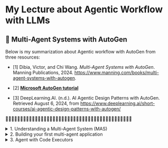 # My Lecture about Agentic Workflow with LLMs

## 📍 Multi-Agent Systems with AutoGen 



Below is my summarization about Agentic workflow with AutoGen from three resources:
- [1] Dibia, Victor, and Chi Wang. *Multi-Agent Systems with AutoGen*. Manning Publications, 2024. https://www.manning.com/books/multi-agent-systems-with-autogen.

- [2] [**Microsoft AutoGen tutorial**](https://microsoft.github.io/autogen/docs/tutorial/introduction)

- [3] DeepLearning.AI. (n.d.). AI Agentic Design Patterns with AutoGen. Retrieved August 6, 2024, from https://www.deeplearning.ai/short-courses/ai-agentic-design-patterns-with-autogen/



🌱🌱🌱🌱🌱🌱🌱🌱🌱🌱🌱🌱🌱🌱🌱🌱🌱🌱🌱🌱🌱🌱🌱🌱🌱🌱🌱🌱🌱🌱🌱🌱🌱🌱🌱🌱🌱🌱🌱🌱🌱🌱🌱

<details><summary>
1. Understanding a Multi-Agent System (MAS)</summary>

## Multi-Agent system
- **agent:** entities that can reason, act, communicate and adapt to solve problems
- **A multi-agent system:** group of agents collaborating to solve tasks, each agent has their own abilities (reasoning, acting, communicating, adapting)
- **multi agent system has two core components** which can be driven by a combination of generative AI models, tools, and human input:
  - **agent capabilities:** method by which agents address tasks
    - mechanisms for **reasoning** (planning, deducing, etc. by applying some rules or logic), reasoning can be deductive, inductive, abductive
    - mechanisms for **acting** (utilizing tools)
    - mechanisms for **adapting** (learning, recalling information from memory), adjust their actions, and plans based on changing conditions, new information, or feedback from other agents and humans
  - **agent interactions:** how agents communicate and collaborate to solve tasks
    -  **agent workflows** (how agents are organized or grouped to address tasks, includes properties such as the entry point (how the task is initiated), details for each agent (tools, memory, models), conditions for task success or termination, and the orchestration pattern, workflow can be defined by developer or can be driven by some logic or LLMs )
    -  **agent orchestration** (the sequence in which agents take action as the task progresses, can be deterministic sequence, or sequence that involves agents reasoning over the task state)

![Alt text](image/multi-agent-system.png)

> Picture Reference: *Dibia, Victor, and Chi Wang. *Multi-Agent Systems with AutoGen*. Manning Publications, 2024.*

## Autogen core feature
- **autogen core feature** provides us
![Alt text](image/built-in-agent-classes.png)
> Picture Reference: *Dibia, Victor, and Chi Wang. *Multi-Agent Systems with AutoGen*. Manning Publications, 2024.*
  - **ConversableAgent:** class with methods  1) for sending and receiving messages between agents and  2) for defining how an agent acts on a received message, it includes a set of built-in agent classes

**NOTE** the `UserProxyAgent` and `AssistantAgent` are meant to be shortcuts to avoid writing the `system_message` instructions for the `ConversableAgent` class. They are not suitable for all use cases.


   - **UserProxyAgent**: has default capabilities to execute code and solicit human input, Existing AutoGen examples often create code executor agent using the `UserProxyAgent` class, which is a subclass of `ConversableAgent` with `human_input_mode`=`ALWAYS` and `llm_config`=`False` – it always requests human input for every message and does not use LLM. It also comes with default description field for each of the human_input_mode setting. This class is a convenient short-cut for creating an agent that is intended to be used as a code executor.
      
  - **AssistantAgent**: configured to address tasks using an LLM,  This class is a convenient short-cut for creating an agent that is intended to be used as a code writer and does not execute code, which is a subclass of ConversableAgent with `human_input_mode`=`NEVER` and `code_execution_config`=`False` – it never requests human input and does not use code executor.

see default message of `AssistantAgent`

```py
print("below is DEFAULT_SYSTEM_MESSAGE of AssistantAgent\n")
pprint.pprint(AssistantAgent.DEFAULT_SYSTEM_MESSAGE)
```

```
('You are a helpful AI assistant.\n'
 'Solve tasks using your coding and language skills.\n'
 'In the following cases, suggest python code (in a python coding block) or '
 'shell script (in a sh coding block) for the user to execute.\n'
 '    1. When you need to collect info, use the code to output the info you '
 'need, for example, browse or search the web, download/read a file, print the '
 'content of a webpage or a file, get the current date/time, check the '
 'operating system. After sufficient info is printed and the task is ready to '
 'be solved based on your language skill, you can solve the task by yourself.\n'
 '    2. When you need to perform some task with code, use the code to perform '
 'the task and output the result. Finish the task smartly.\n'
 'Solve the task step by step if you need to. If a plan is not provided, '
 'explain your plan first. Be clear which step uses code, and which step uses '
 'your language skill.\n'
 'When using code, you must indicate the script type in the code block. The '
 'user cannot provide any other feedback or perform any other action beyond '
 "executing the code you suggest. The user can't modify your code. So do not "
 "suggest incomplete code which requires users to modify. Don't use a code "
 "block if it's not intended to be executed by the user.\n"
 'If you want the user to save the code in a file before executing it, put # '
 "filename: <filename> inside the code block as the first line. Don't include "
 'multiple code blocks in one response. Do not ask users to copy and paste the '
 "result. Instead, use 'print' function for the output when relevant. Check "
 'the execution result returned by the user.\n'
 'If the result indicates there is an error, fix the error and output the code '
 'again. Suggest the full code instead of partial code or code changes. If the '
 "error can't be fixed or if the task is not solved even after the code is "
 'executed successfully, analyze the problem, revisit your assumption, collect '
 'additional info you need, and think of a different approach to try.\n'
 'When you find an answer, verify the answer carefully. Include verifiable '
 'evidence in your response if possible.\n'
 'Reply "TERMINATE" in the end when everything is done.\n'
 '    ')
```


- **GroupChatManager** : serves as a container abstraction for enabling interactions between groups of agents



## Basic Example

a setup where two agents converse to solve the task Generate a plot of the stock price of NVIDIA for the last 30 days:

```py
# define LLMs config
llm_config = {"config_list": [{ "model": "gpt-4-turbo-preview"}]}

# (I)
assistant = AssistantAgent(
    name= "assistant", llm_config=llm_config)

# (II)
user_proxy = UserProxyAgent(
    name = "user_proxy",
    code_execution_config={"work_dir": "scratch",
                           "use_docker": True},
    human_input_mode="NEVER",
    is_termination_msg=lambda x: x.get("content", "").rstrip().endswith("TERMINATE")
    )

# (III)
user_proxy.initiate_chat(assistant, message="Plot a chart of NVDA and TESLA stock price change YTD. Save the result to a file named
 chart.png.")

```
- (I) defines an assistant agent which inherits the default system message for an AutoGen assistant agent and has access to an LLM via the specified llm_config parameter
- (II) defines a user proxy agent, which is configured with code writing capabilities (by providing a code_execution_config). Any code generated is written to the specified #directory work_dir and executed in a Docker container. We also define a task termination condition where the task ends when the user_proxy receives a message that #ends with the string TERMINATE
- (III) The user_proxy sends a message to the assistant agent to start the task. The assistant agent then responds with a plan to address the task, code snippets to execute, and any other relevant information. Given that the user_proxy has code execution capabilities, it can execute the code snippets provided by the assistant agent to address the task and share the results back with the assistant agent
</details>

<details><summary>
2. Building your first multi-agent application
</summary>

## Defining agents in code

- `ConversableAgent` class, list of important parameters for the ConversableAgent class are listed below:

    - `system_message`: System message useful for core agent behaviors
    - `is_termination_msg`: Function to determine if a message terminates the conversation
    - `max_consecutive_auto_reply`: Maximum consecutive auto replies
    - `human_input_mode`: Determines when to request human input (e.g., always, never, or just before a task terminates)
    - `function_map`: Mapping names to callable functions. This wraps the OpenAI tool calling functionality
    - `code_execution_config`: Configuration for code execution
    - `llm_config`: Configuration for LLM-based auto replies
 
- `UserProxyAgent`
  - `human_input_mode` set to `ALWAYS`
  - `llm_config` set to `False`
- `AssistantAgent`
  - `human_input_mode` is set by default to `NEVER`
- `GroupChat`
  - An abstraction to enable groups of ConversableAgents to collaborate on a task, with some plumbing to orchestrate their interactions (e.g., determining which agent speaks/acts next), maximum rounds in a conversation, etc.
  - GroupChat is wrapped by a GroupChatManager object which inherits from the ConversableAgent class
  - GroupChat abstraction receives a message, it broadcasts it to all agents, selects the next speaker based on the group chat orchestration policy, enables a turn for the selected speaker, checks for termination conditions, and continues this process until a termination condition is met


## Agent response strategies

- each agent can send or receive messages using the `send` and `receive` methods, to send a message to an agent, its 'receive' method is called
- Several agent response strategies to respond to messages they receive, as listed below:
  - leverage an LLM to generate text or code based on the conversation context, In AutoGen, we can set LLMs configurations in `AssistantAgent`
  - use external tools or APIs to perform specific actions, In AutoGen, the `code_execution_config` parameter can be used to grant an agent access to a code executor,or given access to functions that can be called to address a task
  - use custom logic response, to perform specific actions or tasks that are not covered by generative AI or tools, custom logic can be used to implement task-specific rules, decision-making processes, data processing or transformation, or other specialized tasks
  - use human feedback, enable agents to request input or clarification from human users in cases where the problem is too complex, ambiguous, or inappropriate for the agent to handle without explicit approval, In AutoGen, the 1human_input_mode` parameter can be set when initializing an agent. This setting determines when the agent should request human input, such as always, never, or only before a task terminates

## Controlling Agent Behaviors via a System Message

In AutoGen, the `AssistantAgent` has a default system message designed to guide the agent in generating code to solve a task. It is helpful to review this system message and extend it to fit the specific needs of your application.

```md
You are a helpful AI assistant.
Solve tasks using your coding and language skills.
In the following cases, suggest python code (in a python coding block) or shell script (in a sh coding block) for the user to execute.
1. When you need to collect info, use the code to output the info you need, for example, browse or search the web, download/read a file, print the
content of a webpage or a file, get the current date/time, check the operating system. After sufficient info is printed and the task is
ready to be solved based on your language skill, you can solve the task by yourself.
2. When you need to perform some task with code, use the code to perform the task and output the result. Finish the task smartly.
Solve the task step by step if you need to. If a plan is not provided, explain your plan first. Be clear which step uses code, and which step
uses your language skill. When using code, you must indicate the script type in the code block. The user cannot provide any other feedback or perform any other action
beyond executing the code you suggest. The user can't modify your code. So do not suggest incomplete code which requires users to modify. Don't
use a code block if it's not intended to be executed by the user.

If you want the user to save the code in a file before executing it, put # filename: <filename> inside the code block as the first line. Don't
include multiple code blocks in one response. Do not ask users to copy and paste the result. Instead, use 'print' function for the output when
relevant. Check the execution result returned by the user.

If the result indicates there is an error, fix the error and output the code again. Suggest the full code instead of partial code or code
changes. If the error can't be fixed or if the task is not solved even after the code is executed successfully, analyze the problem, revisit
your assumption, collect additional info you need, and think of a different approach to try.

When you find an answer, verify the answer carefully. Include verifiable
evidence in your response if possible.

Reply "TERMINATE" in the end when everything is done.

```
- The AssistantAgent is configured by default to implicitly generate plans (when none are provided) and create code to solve tasks.
- The system message is used to control task termination behaviors. Specifically, when the Assistant Agent receives a message and, based on the message and conversation history, determines that the task is complete, it will output a TERMINATE string as the last word in its response. This is a common pattern in AutoGen applications.
  

## Defining an Agent Workflow in AutoGen

**Ex:** a simple workflow with two agents: a UserProxyAgent and an AssistantAgent. The UserProxyAgent will act as a stand-in for a user, while the AssistantAgent will serve as a helper agent capable of generating responses using an LLM.

**I) define the UserProxyAgent**
- define a `UserProxyAgent` named user_proxy
- human_input_mode is set to `NEVER`, meaning the agent will not prompt for human input
- The `is_termination_msg` function checks if the last word in the message is "TERMINATE" and returns True if so.

```py
user_proxy = UserProxyAgent(
    name = "user_proxy",
    human_input_mode="NEVER",
    is_termination_msg=lambda x: x.get("content", "").rstrip().endswith("TERMINATE")
    )

```
**II) define the AssistantAgent**

- define an AssistantAgent named assistant
- The agent is configured with an LLM configuration that specifies the model to use (in this case, GPT-4 Turbo Preview)

```py
llm_config = {"config_list": [{ "model": "gpt-4-turbo-preview"}]}
assistant = AssistantAgent(
    name= "assistant", llm_config=llm_config)

```

In this case, if want to use Thai LLM such as Typhoon1.5, scripts should be as below:

```py
llm_config = {
    "config_list": [{"model": "typhoon-v1.5x-70b-instruct",
                    "api_key": "put_you_api_here" ,
                    "base_url": 'https://api.opentyphoon.ai/v1'
                    }],
    "temperature": 0.9,
    "timeout": 300,
}
assistant = AssistantAgent(
    name= "assistant", llm_config=llm_config)
```

**III) start the conversation by sending a message from the UserProxyAgent to the AssistantAgent**

- The `UserProxyAgent` sends a message to the `AssistantAgent` --> `AssistantAgent` generates a response using the LLM --> The response is then sent back to the `UserProxyAgent` --> the task is complete


```py
user_proxy.initiate_chat(assistant, message="What is the height of the Eiffel Tower?")
```

##  Giving agents access to tools

while LLMs excel at generating text, they are severely limited in their ability to correctly address tasks that require extensive computation or information beyond their training data, halluciation often occur from this

Incidentally, we can improve the performance of our agents by giving them access to tools.

**Ex** we will provide the UserProxyAgent with a code executor tool that can execute code generated by the AssistantAgent.

```py
user_proxy = UserProxyAgent(
    name = "user_proxy",
    code_execution_config={"work_dir": "scratch", "use_docker": True},
    human_input_mode="NEVER",
    is_termination_msg=lambda x: x.get("content", "").rstrip().endswith("TERMINATE")
    )

user_proxy.initiate_chat(assistant, message="Plot a chart of NVDA and TESLA
stock price change YTD. Save the result to a file named chart.png.")

```
> In AutoGen, the `code_execution_config` parameter can be used to specify the working directory and whether to use Docker for executing code. By setting the `use_docker` parameter to `True`, the agent can execute code in a secure and isolated environment, reducing the risk of malicious code execution.

## Representing task specific tools to agents

**Example: FUNCTION CALLING (TOOL CALLING) IN LLMS**
> the developer might have a function called get_weather that takes a location and date range as an argument and returns the weather in that location. When the user asks "What is the weather going to be like in San Francisco over the next 4 days?"

- the LLM can generate a function call to `get_weather` with the arguments `location=San Francisco` and `date_range=next 4 days`
- When function calling is enabled, the LLM typically needs a description of the function, the arguments it takes, the expected output and perhaps some examples of how the function is called.
- In return, it provides a structured representation of the function call typically in JSON that can be parsed to call the function.

**Function calling can be broken down into the following steps:**

**I) Function definition:** Define the function that the LLM will call. This includes the function name, description, arguments, and expected output.
**II) Register the function with the LLM (prompt)**  This is simply adding one or more function definitions to the LLM prompt. Most modern LLMs have api parameters (often in JSON) that can be used to present the function to the LLM as part of the prompt. 

In addition there may be settings that (i) force the LLM to always generate a a specific function call, (ii) or automatically select the relevant function based on the task

**III)Generate the function call:** When the LLM receives a message that requires the function, it generates a function call based on the function definition and arguments provided.

**Example: Plot a chart of NVDA and TESLA stock price change YTD. Save the result to a file named chart.png**
- I) define the function that generates images using an LLM

```py
from typing import List
import uuid
import requests
from pathlib import Path
from openai import OpenAI

def generate_and_save_images(query: str, image_size: str = "1024x1024") -> List[str]:
    client = OpenAI()
    response = client.images.generate(model="dall-e-3", prompt=query, n=1, size=image_size)
    saved_files = []
    if response.data:
        for image_data in response.data:
            file_name = str(uuid.uuid4()) + ".png"
            file_path = Path(file_name)
            img_url = image_data.url
            img_response = requests.get(img_url)
            if img_response.status_code == 200:
                with open(file_path, "wb") as img_file:
                    img_file.write(img_response.content)
                    saved_files.append(str(file_path))
    return saved_files

```

- II)  attach this tool to our AssistantAgent such that whenever it addresses a task relevant to generating images, it can call this tool to generate the images, also attach the tool to the UserProxyAgent such that it is aware of the tool and can execute it when needed

```py
from autogen import register_function

# Register the generate_and_save_images function
register_function(
    generate_and_save_images,
    caller=assistant,  # The assistant agent can suggest calls to the
  function
    executor=user_proxy,  # The user proxy agent can execute the
 function call.
    name="generate_and_save_images",  # By default, the function name is used as the tool name.
    description="Generate images using DALL-E",
)

```
## Task termination strategies

- Without a clear definition of task termination, agents may continue to exchange messages indefinitely, leading to inefficiency, resource wastage, or even incorrect task completion
- A solved task is complete (i.e., a set of steps required to solve it have been explored) but a complete task is not necessarily solved
- some strategies for task termination in multi-agent applications:
  -  be instructed to output a TERMINATE string as the last word in its response when it judges the task to be complete, `is_termination_msg` : This condition can trigger termination if the received message satisfies a particular condition, e.g., it contains the word “TERMINATE”. can customize this condition using the is_terminate_msg argument in the constructor of the ConversableAgent class.

```py

agent1 = ConversableAgent(
    "agent1",
    system_message="Your name is agent1 and you are a part of a duo of comedians.",
    llm_config={"config_list": [{"model": "gpt-4", "temperature": 0.7, "api_key": os.environ.get("OPENAI_API_KEY")}]},
    human_input_mode="NEVER",  # Never ask for human input.
    is_termination_msg=lambda msg: "good bye" in msg["content"].lower(),
)

result = agent1.initiate_chat(agent2, message="agent2, tell me a joke and then say the words GOOD BYE.")

```

```
agent1 (to agent2):

agent2, tell me a joke and then say the words GOOD BYE.

--------------------------------------------------------------------------------
agent2 (to agent1):

Why don't scientists trust atoms?

Because they make up everything!

GOOD BYE!

--------------------------------------------------------------------------------
```

 
  -  configuring rules that terminate the conversation after some set budget of resources has elapsed e.g., number of messages exchanged, time elapsed, LLM tokens consumed etc. This strategy is useful when the task is expected to be completed within a certain budget of resources and exceeding this budget is representative of a potential failure mode.
    -  used the `max_turns` parameter to limit the number of turns
   
```py

      result = agent1.initiate_chat(agent2, message="agent2, tell me a joke.", max_turns=2)

      # agent1 --> agent2, agent2 --> agent1, agent1 --> agent2, agent2 --> agent1
```


   - `max_consecutive_auto_reply` parameter that specifies the maximum number of times the sender can reply


```py

    agent1 = ConversableAgent(
    "agent1",
    system_message="Your name is Joe and you are a part of a duo of comedians.",
    llm_config={"config_list": [{"model": "gpt-4", "temperature": 0.7, "api_key": os.environ.get("OPENAI_API_KEY")}]},
    human_input_mode="NEVER",  # Never ask for human input.
    max_consecutive_auto_reply=1,  # Limit the number of consecutive auto-replies.
)

result = agent1.initiate_chat(agent2, message="agent1, tell me a joke.")

# agent1 --> agent2, agent2 --> agent1, agent1 --> agent2, agent2 --> agent1 (agent1 can reply once, not include initial chat)

```

 -  include custom logic that inspects task state, or may be a human-in-the-loop, for this The actual termination depends on the `human_input_mode` argument of the ConversableAgent class.
      - when mode is `NEVER` the termination conditions above will end the conversations
      - when mode is `ALWAYS` or `TERMINATE` , it will not terminate immediately
   
 
## Beyond Two Agents - Orchestrating Teams of Agents

Example: we create
- an `ArtPlanner` that extends the theme into a detailed plan
- an `ArtStyleSelector` that suggests relevant styles and artists
- an `ArtConceptualizer` that creates detailed conceptual descriptions
- an `ArtCataloguer` that generates the exhibition catalog
Each agent can be configured with the appropriate tools and LLMs to solve their specific subtask.

- **I) We define four agents: art_director, style_director, conceptualizer, and cataloguer.
  Each agent is configured with a specific system message that guides its behavior**
```py
from autogen import AssistantAgent, UserProxyAgent, GroupChat, GroupChatManager,register_function

art_director = AssistantAgent(
    name= "art_director", llm_config=llm_config,
    system_message="You are a helpful assistant that is a highly skilled
art director. Given a general description of an art project or theme,
your goal is to provide a detailed and creative plan that develops the
provided description into a very high quality art exhibition. Your plan
should include details on the intended location, the layout of the
exhibition, the experience of the users as they engage etc.")

style_director = AssistantAgent(
    name= "style_director", llm_config=llm_config,
    system_message="You are a helpful assistant that is a highly skilled
art style director. Given a general description of an exhibition plan
provided by the art director, your goal is to design a well thought
out list of 5  art styles and artists that would be relevant to the
exhibition. Each style should be accompanied by a detailed rationale
and grounded in the context of the exhibition plan e.g. via location,
history etc.")

conceptualizer = AssistantAgent(
    name= "conceptualizer", llm_config=llm_config,
    system_message="You are a helpful assistant that is a highly skilled
art conceptualizer. Given a general description of an exhibition plan
 and a list of art styles and artists provided by the style director,
your goal is to create highly detailed conceptual descriptions for 5
art pieces that will be included in the exhibition. Each description
should be unique and should be grounded in the context of the
exhibition plan and the selected art styles. Each art piece should
have a title, a detailed description and some aspirational goals for
the viewer experience. Finally, you should generate an image of each
art piece.")

cataloguer = AssistantAgent(
    name= "cataloguer", llm_config=llm_config,
    system_message="You are a helpful assistant that is a highly skilled
art cataloguer. Given a general description of an exhibition plan, a
list of art styles and artists and detailed conceptual descriptions
for 5 art pieces provided by the conceptualizer, your goal is to create
a detailed exhibition catalog that describes the exhibition, the art
pieces, the artists and the styles. Your catalog should be detailed,
well written and should be suitable for publication. It should include
a cover page, a table of contents, a detailed description of the
exhibition, pictures of each of the art pieces, and the styles. When
all of this is completed, save the catalog as a well formatted and
designed PDF file.")
```
- **II) The user_proxy agent is configured to execute code and not prompt for human input.**
```py

user_proxy = UserProxyAgent(
    name = "user_proxy",
    code_execution_config={"work_dir":
                           "data/scratch",
                           "use_docker": False},
    human_input_mode="NEVER",
    is_termination_msg = lambda x: x.get("content", "").rstrip().endswith("TERMINATE") if x.get("content") else False,
    )
```

- **III) We also register the generate_and_save_images function as a tool for the conceptualizer agent, giving it the ability to generate images.**

```py

register_function(
    generate_and_save_images,
    caller=conceptualizer,  # The assistant agent can suggest calls to the function
    executor=user_proxy,  # The user proxy agent can execute the function call.
    name="generate_and_save_images",  # By default, the function name is used as the tool name.
    description="Generate images using DALL-E",
)
```
- **IV) The GroupChat abstraction orchestrates the conversation between the agents and selecting the next speaker based on the auto speaker selection method - i.e., at each step in the conversation, the group chat manager (driven by an LLM) determines the next agent to speak based on the state of the task, the description of each agent, and the task to be solved.**

```py
groupchat = GroupChat(agents=[art_director, style_director, conceptualizer, cataloguer, user_proxy], messages=[], speaker_selection_method="auto" )
groupchat_manager =  GroupChatManager(groupchat=groupchat, llm_config=llm_config)

```

- **V) start a conversation between the UserProxyAgent and the GroupChatManager to kick off the art exhibition planning process**
  
```py
user_proxy.initiate_chat(groupchat_manager, message="Plan an art exhibition with the theme 'Nature and Technology'.")
```

## Multi-Agent Orchestration Strategies

this is about `speaker_selection_method` parameter in the `GroupChat` abstraction
- **LLM Based Orchestration:** `speaker_selection_method` = `auto`,leverages large language models to determine which agent should take the next action based on the context and state of the ongoing task
  - **Pro:** useful for complex, unstructured tasks where predefined rules may not suffice
  - **Con:**
    -  demands significant computational resources and the performance quality may be contingent on the capability of the LLM
    -  risk of unpredictability as the model might produce unexpected outputs, making debugging and validation more challenging

- **Sequential Orchestration:** `speaker_selection_method` = `round_robin`, This strategy involves a predefined sequential order in which agents will act (may not include loops or any conditional branching capabilities)
  - **Pro:** simpler to debug and validate the process
  - **Con:** can be a drawback in scenarios where the task is dynamic or interdependent. Each agent may need information from others that could be more readily available if acting out of sequence, leading to inefficiency or missed opportunities for optimization


- **Random Orchestration:** `speaker_selection_method` = `random`, next agent to act is selected at random, This approach is typically used as a baseline for comparison with other strategies.
  - **Pro:** be useful for tasks where the order of actions is not critical or when the task is highly parallelizable
  - **Con:** the potential for inefficiency, as necessary steps might be delayed or skipped over in the randomness. This lack of structure can also make it difficult to track progress and debug issues, and it may lead to suboptimal use of resources as agents may end up working on irrelevant tasks or duplicating efforts
  
- **Graph Based Orchestration:** `speaker_selection_method` = `auto`, and a dictionary representing the orchestration graph `allowed_or_disallowed_speaker_transitions` is passed in as an argument, the developer defines a graph that encodes valid transitions between agents based on the task requirements. The graph can represent dependencies between agents, parallel actions, and termination conditions
  - **Pro:** useful for complex tasks with multiple interdependent steps
  - **Con:** setting up and maintaining the graph can be time-consuming, and changes to the task structure may require significant modifications to the graph

## Memory in agent
agents can maintain memory in two ways as shown in figure below: 

1. short-term memory via in-memory lists or metadata databases, typically implemented as a message history list that stores the last N messages (and actions) exchanged between agents. The history list is updated with each new message/action and is part of the prompt that is passed to the LLM model to generate agent responses.
In AutoGen, we can simulate additions to an agent’s history object by calling their send method without requesting a reply i.e. a silent send.

```py
history = [
    {"role": "user", "content": "What is the height of the Eiffel Tower?"},
    {"role": "assistant", "content": "The height of the Eiffel Tower is
324 meters."},
]
for message in history:
    if message["role"] == "user":
        user_proxy.send(message=message, request_reply=False)
    else:
        assistant.send(message=message, request_reply=False)

#AssistantAgent will use the history list to provide a contextually relevant response to the question
user_proxy.initiate_chat(assistant, message="When was it built?")
```

3.  long-term memory via vector databases, A common pattern adopted in implementing long term memory is retrieval augmented generation where data (across multiple modalities) is first converted to a fixed length vector representation and stored in a vector database.



![Alt text](image/Agent-Memory.png)
> Picture Reference: *Dibia, Victor, and Chi Wang. *Multi-Agent Systems with AutoGen*. Manning Publications, 2024.*


## Allowing Human Feedback in Agents

![Alt text](image/human_in_agent.png)

> Microsoft. (n.d.). Allowing Human Feedback in Agents. Retrieved August 6, 2024, from https://microsoft.github.io/autogen/docs/tutorial/human-in-the-loop

**The mode is specified through the `human_input_mode` argument of the ConversableAgent. The three modes are:**

- `NEVER` : human input is never requested, the termination conditions(message-based termination condition) are used to terminate. This mode is useful when you want your agents to act fully autonomously

**Example**

```py

import os

from autogen import ConversableAgent

agent_with_number = ConversableAgent(
    "agent_with_number",
    system_message="You are playing a game of guess-my-number. You have the "
    "number 53 in your mind, and I will try to guess it. "
    "If I guess too high, say 'too high', if I guess too low, say 'too low'. ",
    llm_config={"config_list": [{"model": "gpt-4", "api_key": os.environ["OPENAI_API_KEY"]}]},
    is_termination_msg=lambda msg: "53" in msg["content"],  # terminate if the number is guessed by the other agent
    human_input_mode="NEVER",  # never ask for human input
)

agent_guess_number = ConversableAgent(
    "agent_guess_number",
    system_message="I have a number in my mind, and you will try to guess it. "
    "If I say 'too high', you should guess a lower number. If I say 'too low', "
    "you should guess a higher number. ",
    llm_config={"config_list": [{"model": "gpt-4", "api_key": os.environ["OPENAI_API_KEY"]}]},
    human_input_mode="NEVER",
)

result = agent_with_number.initiate_chat(
    agent_guess_number,
    message="I have a number between 1 and 100. Guess it!",
)
```
```agent_with_number (to agent_guess_number):

I have a number between 1 and 100. Guess it!

--------------------------------------------------------------------------------
agent_guess_number (to agent_with_number):

Is it 50?

--------------------------------------------------------------------------------
agent_with_number (to agent_guess_number):

Too low.

--------------------------------------------------------------------------------
agent_guess_number (to agent_with_number):

Is it 75?

--------------------------------------------------------------------------------
agent_with_number (to agent_guess_number):

Too high.

--------------------------------------------------------------------------------
agent_guess_number (to agent_with_number):

Is it 63?

--------------------------------------------------------------------------------
agent_with_number (to agent_guess_number):

Too high.

--------------------------------------------------------------------------------
agent_guess_number (to agent_with_number):

Is it 57?

--------------------------------------------------------------------------------
agent_with_number (to agent_guess_number):

Too high.

--------------------------------------------------------------------------------
agent_guess_number (to agent_with_number):

Is it 54?

--------------------------------------------------------------------------------
agent_with_number (to agent_guess_number):

Too high.

--------------------------------------------------------------------------------
agent_guess_number (to agent_with_number):

Is it 52?

--------------------------------------------------------------------------------
agent_with_number (to agent_guess_number):

Too low.

--------------------------------------------------------------------------------
agent_guess_number (to agent_with_number):

Is it 53?

--------------------------------------------------------------------------------
```
  
- `TERMINATE` (default): human input is only requested when a termination condition is met. Note that in this mode if the human chooses to intercept and reply, the conversation continues and the counter used by max_consecutive_auto_reply is reset.

**Ex** playing the same game again, but this time the guessing agent will only have two chances to guess the number, and if it fails, the human will be asked to provide feedback, and the guessing agent gets two more chances. If the correct number is guessed eventually, the conversation will be terminated.

```py
agent_with_number = ConversableAgent(
    "agent_with_number",
    system_message="You are playing a game of guess-my-number. "
    "In the first game, you have the "
    "number 53 in your mind, and I will try to guess it. "
    "If I guess too high, say 'too high', if I guess too low, say 'too low'. ",
    llm_config={"config_list": [{"model": "gpt-4", "api_key": os.environ["OPENAI_API_KEY"]}]},
    max_consecutive_auto_reply=1,  # maximum number of consecutive auto-replies before asking for human input
    is_termination_msg=lambda msg: "53" in msg["content"],  # terminate if the number is guessed by the other agent
    human_input_mode="TERMINATE",  # ask for human input until the game is terminated
)

agent_guess_number = ConversableAgent(
    "agent_guess_number",
    system_message="I have a number in my mind, and you will try to guess it. "
    "If I say 'too high', you should guess a lower number. If I say 'too low', "
    "you should guess a higher number. ",
    llm_config={"config_list": [{"model": "gpt-4", "api_key": os.environ["OPENAI_API_KEY"]}]},
    human_input_mode="NEVER",
)

result = agent_with_number.initiate_chat(
    agent_guess_number,
    message="I have a number between 1 and 100. Guess it!",
)
```

```
agent_with_number (to agent_guess_number):

I have a number between 1 and 100. Guess it!

--------------------------------------------------------------------------------
agent_guess_number (to agent_with_number):

Is it 50?

--------------------------------------------------------------------------------

>>>>>>>> USING AUTO REPLY...
agent_with_number (to agent_guess_number):

Too low.

--------------------------------------------------------------------------------
agent_guess_number (to agent_with_number):

Is it 75?

--------------------------------------------------------------------------------
agent_with_number (to agent_guess_number):

It is too high my friend. 

--------------------------------------------------------------------------------
agent_guess_number (to agent_with_number):

Is it 60?

--------------------------------------------------------------------------------

>>>>>>>> USING AUTO REPLY...
agent_with_number (to agent_guess_number):

Too high.

--------------------------------------------------------------------------------
agent_guess_number (to agent_with_number):

Is it 55?

--------------------------------------------------------------------------------
agent_with_number (to agent_guess_number):

still too high, but you are very close.

--------------------------------------------------------------------------------
agent_guess_number (to agent_with_number):

Is it 52?

--------------------------------------------------------------------------------

>>>>>>>> USING AUTO REPLY...
agent_with_number (to agent_guess_number):

Too low.

--------------------------------------------------------------------------------
agent_guess_number (to agent_with_number):

Is it 54?

--------------------------------------------------------------------------------
agent_with_number (to agent_guess_number):

Almost there! 

--------------------------------------------------------------------------------
agent_guess_number (to agent_with_number):

Is it 53?

--------------------------------------------------------------------------------
```
Each time after one auto-reply from the agent with the number, the human was asked to provide feedback. as you can see on these messages from human
- When the agent guessed “74”, the human said “It is too high my friend.”
- When the agent guessed “55”, the human said “still too high, but you are very close.”
- When the agent guessed “54”, the human said “Almost there!”

Once the human provided feedback, the counter was reset. The conversation was terminated after the agent correctly guessed “53”.




- `ALWAYS` : human input is always requested and the human can choose to skip and trigger an auto-reply, intercept and provide feedback, or terminate the conversation. Note that in this mode termination based on `max_consecutive_auto_reply` is ignored.

```py
human_proxy = ConversableAgent(
    "human_proxy",
    llm_config=False,  # no LLM used for human proxy
    human_input_mode="ALWAYS",  # always ask for human input
)

# Start a chat with the agent with number with an initial guess.
result = human_proxy.initiate_chat(
    agent_with_number,  # this is the same agent with the number as before
    message="10",
)
```

```
human_proxy (to agent_with_number):

10

--------------------------------------------------------------------------------
agent_with_number (to human_proxy):

Too low.

--------------------------------------------------------------------------------
human_proxy (to agent_with_number):

79

--------------------------------------------------------------------------------
agent_with_number (to human_proxy):

Too high.

--------------------------------------------------------------------------------
human_proxy (to agent_with_number):

76

--------------------------------------------------------------------------------
agent_with_number (to human_proxy):

Too high.

--------------------------------------------------------------------------------
human_proxy (to agent_with_number):

I give up

--------------------------------------------------------------------------------
agent_with_number (to human_proxy):

That's okay! The number I was thinking of was 53.

--------------------------------------------------------------------------------
```


</details>

<details><summary>
3. Agent with Code Executors</summary>




</details>



